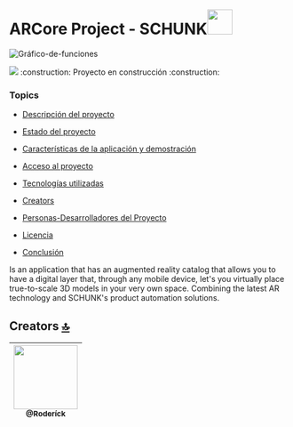 # ARCore Project - SCHUNK<img src="https://user-images.githubusercontent.com/88564981/201442368-0db7704e-538f-4c43-8c0a-b927cf2c6b53.png" width="45" height="45"/>

![Gráfico-de-funciones](https://user-images.githubusercontent.com/88564981/201443514-e75869d1-1166-4384-8946-b67883632da0.png)

 <p align="left">
   <img src="https://img.shields.io/badge/STATUS-EN%20DESAROLLO-green">
   :construction: Proyecto en construcción :construction:
 </p>

### Topics

* [Descripción del proyecto](#descripción-del-proyecto)

* [Estado del proyecto](#Estado-del-proyecto)

* [Características de la aplicación y demostración](#Características-de-la-aplicación-y-demostración)

* [Acceso al proyecto](#acceso-proyecto)

* [Tecnologías utilizadas](#tecnologías-utilizadas)

- [Creators](#creators-)

* [Personas-Desarrolladores del Proyecto](#personas-desarrolladores)

* [Licencia](#licencia)

* [Conclusión](#conclusión)

Is an application that has an augmented reality catalog that allows you to have a digital layer that, through any mobile device, let's you virtually place true-to-scale 3D models in your very own space. Combining the latest AR technology and SCHUNK's product automation solutions.

## Creators [🔝](#welcome-badges-4-readmemd-profile)

| [<img src="https://avatars.githubusercontent.com/u/88564981?v=4" width="115"><br><sub>@Roderíck</sub>](https://github.com/Roderichs) |
| :---------------------------------------------------------------------------------------------------------------------: |
